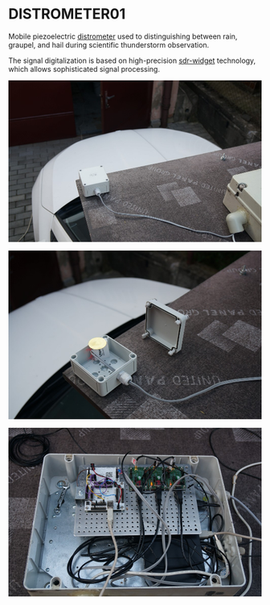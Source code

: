 # DISTROMETER01
Mobile piezoelectric [distrometer](https://en.wikipedia.org/wiki/Disdrometer) used to distinguishing between rain, graupel, and hail during scientific thunderstorm observation.

The signal digitalization is based on high-precision [sdr-widget](https://wiki.mlab.cz/doku.php?id=cs:sdr-widget) technology, which allows sophisticated signal processing.

![Piezoelectric distrometer mounted on a car platform](./doc/img/DISTROMETER01_mount.jpg)

![Distrometer sensing element](./doc/img/DISTROMETER01_internals.jpg)


![Internal electronic of distrometer device ](./doc/img/DISTROMETER01_electronics.jpg)
